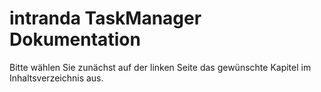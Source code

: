 # intranda TaskManager Dokumentation

Bitte wählen Sie zunächst auf der linken Seite das gewünschte Kapitel im Inhaltsverzeichnis aus. 

